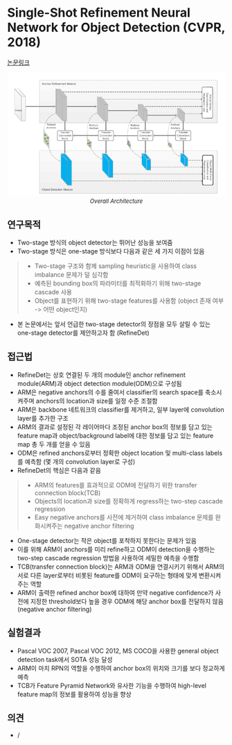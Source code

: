 # Single-Shot Refinement Neural Network for Object Detection (CVPR, 2018)

[논문링크](https://openaccess.thecvf.com/content_cvpr_2018/html/Zhang_Single-Shot_Refinement_Neural_CVPR_2018_paper.html)

<p align="center">
    <img width="600" alt='fig1' src="./img/02_10_01.png?raw=true"></br>
    <em><font size=2>Overall Architecture</font></em>
</p>

## 연구목적
- Two-stage 방식의 object detector는 뛰어난 성능을 보여줌
- Two-stage 방식은 one-stage 방식보다 다음과 같은 세 가지 이점이 있음
> - Two-stage 구조와 함께 sampling heuristic을 사용하여 class imbalance 문제가 덜 심각함
> - 예측된 bounding box의 파라미터를 최적화하기 위해 two-stage cascade 사용
> - Object를 표현하기 위해 two-stage features를 사용함 (object 존재 여부 -> 어떤 object인지)
- 본 논문에서는 앞서 언급한 two-stage detector의 장점을 모두 살릴 수 있는 one-stage detector를 제안하고자 함 (RefineDet)

## 접근법
- RefineDet는 상호 연결된 두 개의 module인 anchor refinement module(ARM)과 object detection module(ODM)으로 구성됨
- ARM은 negative anchors의 수를 줄여서 classifier의 search space를 축소시켜주며 anchors의 location과 size를 일정 수준 조절함
- ARM은 backbone 네트워크의 classifier를 제거하고, 일부 layer에 convolution layer를 추가한 구조
- ARM의 결과로 설정된 각 레이어마다 조정된 anchor box의 정보를 담고 있는 feature map과 object/background label에 대한 정보를 담고 있는 feature map 총 두 개를 얻을 수 있음
- ODM은 refined anchors로부터 정확한 object location 및 multi-class labels를 예측함 (몇 개의 convolution layer로 구성)
- RefineDet의 핵심은 다음과 같음
> - ARM의 features를 효과적으로 ODM에 전달하기 위한 transfer connection block(TCB)
> - Objects의 location과 size를 정확하게 regress하는 two-step cascade regression
> - Easy negative anchors를 사전에 제거하여 class imbalance 문제를 완화시켜주는 negative anchor filtering
- One-stage detector는 작은 object를 포착하지 못한다는 문제가 있음
- 이를 위해 ARM이 anchors를 미리 refine하고 ODM이 detection을 수행하는 two-step cascade regression 방법을 사용하여 세밀한 예측을 수행함
- TCB(transfer connection block)는 ARM과 ODM을 연결시키기 위해서 ARM의 서로 다른 layer로부터 비롯된 feature를 ODM이 요구하는 형태에 맞게 변환시켜주는 역할
- ARM이 출력한 refined anchor box에 대하여 만약 negative confidence가 사전에 지정한 threshold보다 높을 경우 ODM에 해당 anchor box를 전달하지 않음 (negative anchor filtering)

## 실험결과
- Pascal VOC 2007, Pascal VOC 2012, MS COCO을 사용한 general object detection task에서 SOTA 성능 달성
- ARM이 마치 RPN의 역할을 수행하여 anchor box의 위치와 크기를 보다 정교하게 예측
- TCB가 Feature Pyramid Network와 유사한 기능을 수행하여 high-level feature map의 정보를 활용하여 성능을 향상

## 의견
- /